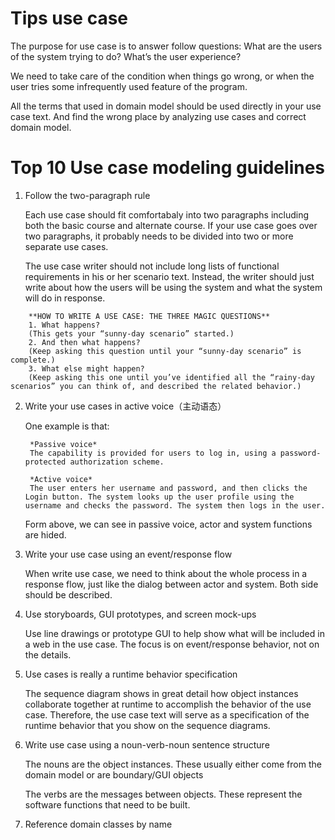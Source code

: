 # Tips use case
The purpose for use case is to answer follow questions: What are the users of the system trying to do? What’s the user experience?

We need to take care of the condition when things go wrong, or when the user tries some infrequently used feature of the program.

All the terms that used in domain model should be used directly in your use case text. And find the wrong place by analyzing use cases and correct domain model. 

# Top 10 Use case modeling guidelines
1. Follow the two-paragraph rule

    Each use case should fit comfortabaly into two paragraphs including both the basic course and alternate course. If your use case goes over two paragraphs, it probably needs to be divided into two or more separate use cases.

    The use case writer should not include long lists of functional requirements in his or her scenario text. Instead, the writer should just write about how the users will be using the system and what the system will do in response.

```
    **HOW TO WRITE A USE CASE: THE THREE MAGIC QUESTIONS**
    1. What happens?
    (This gets your “sunny-day scenario” started.)
    2. And then what happens?
    (Keep asking this question until your “sunny-day scenario” is complete.)
    3. What else might happen?
    (Keep asking this one until you’ve identified all the “rainy-day scenarios” you can think of, and described the related behavior.)
```

2. Write your use cases in active voice（主动语态）

    One example is that:

        *Passive voice*
        The capability is provided for users to log in, using a password-protected authorization scheme.

        *Active voice*
        The user enters her username and password, and then clicks the Login button. The system looks up the user profile using the username and checks the password. The system then logs in the user. 
    
    Form above, we can see in passive voice, actor and system functions are hided.

3. Write your use case using an event/response flow

    When write use case, we need to think about the whole process in a response flow, just like the dialog between actor and system. Both side should be described.

4. Use storyboards, GUI prototypes, and screen mock-ups

    Use line drawings or prototype GUI to help show what will be included in a web in the use case. The focus is on event/response behavior, not on the details.

5. Use cases is really a runtime behavior specification

    The sequence diagram shows in great detail how object instances collaborate together at runtime to accomplish the behavior of the use case. Therefore, the use case text will serve as a specification of the runtime behavior that you show on the sequence diagrams.

6. Write use case using a noun-verb-noun sentence structure

    The nouns are the object instances. These usually either come from the domain model or are boundary/GUI objects

    The verbs are the messages between objects. These represent the software functions that need to be built.

7. Reference domain classes by name

